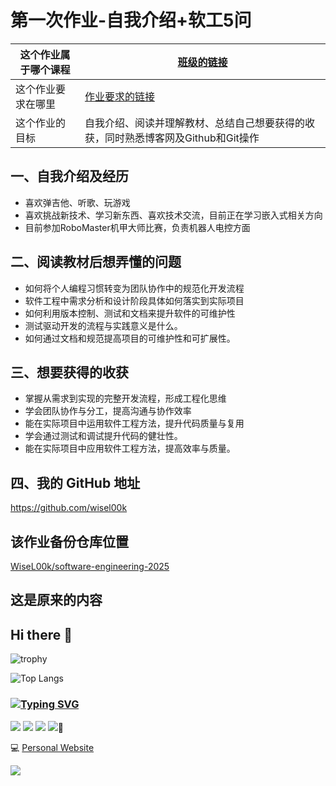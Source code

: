 # 第一次作业-自我介绍+软工5问

| 这个作业属于哪个课程 | [班级的链接](https://edu.cnblogs.com/campus/gdgy/Class12Grade23ComputerScience) |
| -------------------- | ------------------------------------------------------------ |
| 这个作业要求在哪里   | [作业要求的链接](https://edu.cnblogs.com/campus/gdgy/Class12Grade23ComputerScience/homework/13469) |
| 这个作业的目标       | 自我介绍、阅读并理解教材、总结自己想要获得的收获，同时熟悉博客网及Github和Git操作 |

## 一、自我介绍及经历

- 喜欢弹吉他、听歌、玩游戏
- 喜欢挑战新技术、学习新东西、喜欢技术交流，目前正在学习嵌入式相关方向
- 目前参加RoboMaster机甲大师比赛，负责机器人电控方面

## 二、阅读教材后想弄懂的问题

- 如何将个人编程习惯转变为团队协作中的规范化开发流程
- 软件工程中需求分析和设计阶段具体如何落实到实际项目
- 如何利用版本控制、测试和文档来提升软件的可维护性
- 测试驱动开发的流程与实践意义是什么。
- 如何通过文档和规范提高项目的可维护性和可扩展性。

## 三、想要获得的收获

- 掌握从需求到实现的完整开发流程，形成工程化思维
- 学会团队协作与分工，提高沟通与协作效率
- 能在实际项目中运用软件工程方法，提升代码质量与复用
- 学会通过测试和调试提升代码的健壮性。
- 能在实际项目中应用软件工程方法，提高效率与质量。

## 四、我的 GitHub 地址

https://github.com/wisel00k

## 该作业备份仓库位置

[WiseL00k/software-engineering-2025](https://github.com/WiseL00k/software-engineering-2025)



## 这是原来的内容

## Hi there 👋
![trophy](https://github-profile-trophy.vercel.app/?username=WiseL00k)
<!-- ![WiseL00k's GitHub stats](https://github-readme-stats.vercel.app/api?username=WiseL00k&show_icons=true&bg_color=00000000) -->
![Top Langs](https://github-readme-stats.vercel.app/api/top-langs/?username=WiseL00k&layout=compact)

### [![Typing SVG](https://readme-typing-svg.demolab.com?font=Fira+Code&size=22&pause=1000&color=000000&vCenter=true&repeat=false&width=435&lines=I%E2%80%99m+currently+learning)](https://git.io/typing-svg)

![](https://img.shields.io/badge/-C-007396?style=for-the-badge&logo=c&logoColor=ffffff)
![](https://img.shields.io/badge/-C++-007396?style=for-the-badge&logo=cplusplus&logoColor=ffffff)
[![](https://img.shields.io/badge/-Python-007396?style=for-the-badge&logo=python&logoColor=ffffff)](https://www.python.org/)
[![](https://img.shields.io/badge/-ROS-007396?style=for-the-badge&logo=ros&logoColor=ffffff)](https://www.ros.org/)🌱

:computer: [Personal Website](https://wisel00k.site/)

![](https://komarev.com/ghpvc/?username=WiseL00k)

<!-- ![JinxAndAiko](https://github.com/user-attachments/assets/0dd21d09-4c9d-45c2-bfa5-cb8b4b462c67) -->
<!-- ![cheems](https://github.com/user-attachments/assets/2d6eacd4-ecc3-48e3-b1ac-43edb29625f3) -->

<!-- You are my ![Visitor Count](https://profile-counter.glitch.me/WiseL00k/count.svg) visitor,thanks! -->

<!--
**WiseL00k/WiseL00k** is a ✨ _special_ ✨ repository because its `README.md` (this file) appears on your GitHub profile.

Here are some ideas to get you started:

- 🔭 I’m currently working on ...
- 🌱 I’m currently learning ...
- 👯 I’m looking to collaborate on ...
- 🤔 I’m looking for help with ...
- 💬 Ask me about ...
- 📫 How to reach me: ...
- 😄 Pronouns: ...
- ⚡ Fun fact: ...
-->
